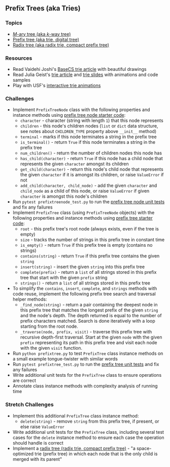 ## Prefix Trees (aka Tries)

### Topics
- [*M*-ary tree (aka *k*-way tree)][m-ary tree]
- [Prefix tree (aka trie, digital tree)][trie]
- [Radix tree (aka radix trie, compact prefix tree)][radix tree]

### Resources
- Read Vaidehi Joshi's [BaseCS trie article] with beautiful drawings
- Read Julia Geist's [trie article] and [trie slides] with animations and code samples
- Play with USF's [interactive trie animations][USF trie]

### Challenges
- Implement `PrefixTreeNode` class with the following properties and instance methods using [prefix tree node starter code]:
    - `character` - character (string with length `1`) that this node represents
    - `children` - this node's children nodes (`list` or `dict` data structure, see notes about `CHILDREN_TYPE` property above `__init__` method)
    - `terminal` - marks if this node terminates a string in the prefix tree
    - `is_terminal()` - return `True` if this node terminates a string in the prefix tree
    - `num_children()` - return the number of children nodes this node has
    - `has_child(character)` - return `True` if this node has a child node that represents the given `character` amongst its children
    - `get_child(character)` - return this node's child node that represents the given `character` if it is amongst its children, or raise `ValueError` if not
    - `add_child(character, child_node)` - add the given `character` and `child_node` as a child of this node, or raise `ValueError` if given `character` is amongst this node's children
- Run `pytest prefixtreenode_test.py` to run the [prefix tree node unit tests] and fix any failures
- Implement `PrefixTree` class (using `PrefixTreeNode` objects) with the following properties and instance methods using [prefix tree starter code]:
    - `root` - this prefix tree's root node (always exists, even if the tree is empty)
    - `size` - tracks the number of strings in this prefix tree in constant time
    - `is_empty()` - return `True` if this prefix tree is empty (contains no strings)
    - `contains(string)` - return `True` if this prefix tree contains the given `string`
    - `insert(string)` - insert the given `string` into this prefix tree
    - `complete(prefix)` - return a `list` of all strings stored in this prefix tree that start with the given `prefix` string
    - `strings()` - return a `list` of all strings stored in this prefix tree
- To simplify the `contains`, `insert`, `complete`, and `strings` methods with code reuse, implement the following prefix tree search and traversal helper methods:
    - `_find_node(string)` - return a pair containing the deepest node in this prefix tree that matches the longest prefix of the given `string` and the node's depth.
    The depth returned is equal to the number of prefix characters matched. Search is done iteratively with a loop starting from the root node.
    - `_traverse(node, prefix, visit)` - traverse this prefix tree with recursive depth-first traversal.
    Start at the given `node` with the given `prefix` representing its path in this prefix tree and visit each node with the given `visit` function.
- Run `python prefixtree.py` to test `PrefixTree` class instance methods on a small example tongue-twister with similar words
- Run `pytest prefixtree_test.py` to run the [prefix tree unit tests] and fix any failures
- Write additional unit tests for the `PrefixTree` class to ensure operations are correct
- Annotate class instance methods with complexity analysis of running time

### Stretch Challenges
- Implement this additional `PrefixTree` class instance method:
    - `delete(string)` - remove `string` from this prefix tree, if present, or else raise `ValueError`
- Write additional unit tests for the `PrefixTree` class, including several test cases for the `delete` instance method to ensure each case the operation should handle is correct
- Implement a [radix tree (radix trie, compact prefix tree)][radix tree] - "a space-optimized trie (prefix tree) in which each node that is the only child is merged with its parent"


[m-ary tree]: https://en.wikipedia.org/wiki/M-ary_tree
[trie]: https://en.wikipedia.org/wiki/Trie
[radix tree]: https://en.wikipedia.org/wiki/Radix_tree

[trie slides]: https://docs.google.com/presentation/d/11LDrlureRaXyg6ZfjgJvdMZohLfk-0JYuB1RW2xVZDE/edit
[trie article]: https://medium.freecodecamp.org/trie-prefix-tree-algorithm-ee7ab3fe3413
[Julia trie article]: http://juliageist.com/blog/algorithms-and-data-structures/trie-prefix-tree/
[BaseCS trie article]: https://medium.com/basecs/trying-to-understand-tries-3ec6bede0014
[USF trie]: https://www.cs.usfca.edu/~galles/visualization/Trie.html

[prefix tree node starter code]: ../Code/prefixtreenode.py
[prefix tree node unit tests]: ../Code/prefixtreenode_test.py
[prefix tree starter code]: ../Code/prefixtree.py
[prefix tree unit tests]: ../Code/prefixtree_test.py
